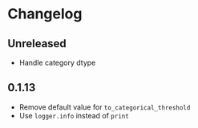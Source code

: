 # Changelog

## Unreleased

- Handle category dtype

## 0.1.13

- Remove default value for `to_categorical_threshold`
- Use `logger.info` instead of `print`

